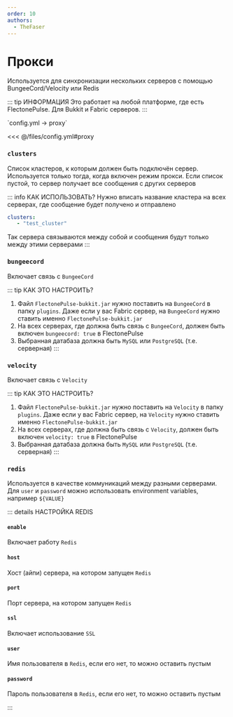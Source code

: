 ```yaml
---
order: 10
authors:
  - TheFaser
---
```


# Прокси

Используется для синхронизации нескольких серверов с помощью BungeeCord/Velocity или Redis

::: tip ИНФОРМАЦИЯ
Это работает на любой платформе, где есть FlectonePulse. Для Bukkit и Fabric серверов.
:::

[//]: # (config.yml)
<!--@include: @/parts/words.md#setting-->
<!--@include: @/parts/words.md#path--> `config.yml → proxy`

<!--@include: @/parts/words.md#default-->
<<< @/files/config.yml#proxy

### `clusters`

Список кластеров, к которым должен быть подключён сервер. Используется только тогда, когда включен режим прокси.
Если список пустой, то сервер получает все сообщения с других серверов

::: info КАК ИСПОЛЬЗОВАТЬ?
Нужно вписать название кластера на всех серверах, где сообщение будет получено и отправлено
```yaml
clusters: 
   - "test_cluster"
```

Так сервера связываются между собой и сообщения будут только между этими серверами
:::

### `bungeecord`

Включает связь с `BungeeCord`

::: tip КАК ЭТО НАСТРОИТЬ?
1. Файл `FlectonePulse-bukkit.jar` нужно поставить на `BungeeCord` в папку `plugins`. Даже если у вас Fabric сервер, на `BungeeCord` нужно ставить именно `FlectonePulse-bukkit.jar`
2. На всех серверах, где должна быть связь с `BungeeCord`, должен быть включен `bungeecord: true` в FlectonePulse
3. Выбранная датабаза должна быть `MySQL` или `PostgreSQL` (т.е. серверная)
:::

### `velocity`

Включает связь с `Velocity`

::: tip КАК ЭТО НАСТРОИТЬ?
1. Файл `FlectonePulse-bukkit.jar` нужно поставить на `Velocity` в папку `plugins`. Даже если у вас Fabric сервер, на `Velocity` нужно ставить именно `FlectonePulse-bukkit.jar`
2. На всех серверах, где должна быть связь с `Velocity`, должен быть включен `velocity: true` в FlectonePulse
3. Выбранная датабаза должна быть `MySQL` или `PostgreSQL` (т.е. серверная)
:::

### `redis`

Используется в качестве коммуникаций между разными серверами. Для `user` и `password` можно использовать environment variables, например `${VALUE}`

::: details НАСТРОЙКА REDIS

#### `enable`

Включает работу `Redis`

#### `host`

Хост (айпи) сервера, на котором запущен `Redis`


#### `port`

Порт сервера, на котором запущен `Redis`

#### `ssl`

Включает использование `SSL`

#### `user`

Имя пользователя в `Redis`, если его нет, то можно оставить пустым

#### `password`

Пароль пользователя в `Redis`, если его нет, то можно оставить пустым

:::